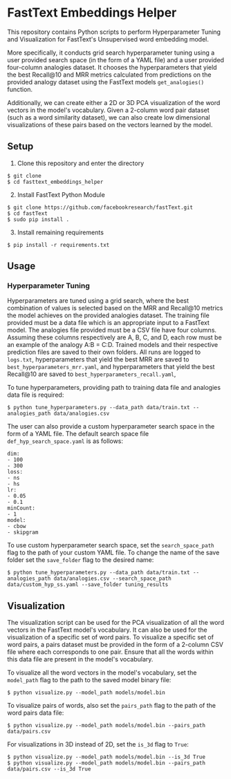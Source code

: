 # FastText Embeddings Helper
This repository contains Python scripts to perform Hyperparameter Tuning and Visualization for FastText's Unsupervised word embedding model. 

More specifically, it conducts grid search hyperparameter tuning using a user provided search space (in the form of a YAML file) and a user provided 
four-column analogies dataset. It chooses the hyperparameters that yield the best Recall@10 and MRR metrics calculated from predictions on the provided 
analogy dataset using the FastText models `get_analogies()` function. 

Additionally, we can create either a 2D or 3D PCA visualization of the word vectors in the model's vocabulary. Given a 2-column word pair dataset 
(such as a word similarity dataset), we can also create low dimensional visualizations of these pairs based on the vectors learned by the model.   

## Setup 
1. Clone this repository and enter the directory
```
$ git clone 
$ cd fasttext_embeddings_helper
```
2. Install FastText Python Module
```
$ git clone https://github.com/facebookresearch/fastText.git
$ cd fastText
$ sudo pip install .
```
3. Install remaining requirements
```
$ pip install -r requirements.txt
```

## Usage
### Hyperparameter Tuning
Hyperparameters are tuned using a grid search, where the best combination of values is selected based on the MRR and Recall@10 metrics the model achieves on 
the provided analogies dataset. The training file provided must be a data file which is an appropriate input to a FastText model. The analogies file 
provided must be a CSV file have four columns. Assuming these columns respectively are A, B, C, and D, each row must be an example of the analogy A:B = C:D. Trained models and their respective prediction files are saved to their own folders. All runs are logged to `logs.txt`, hyperparameters that yield the best MRR are saved to `best_hyperparameters_mrr.yaml`, and hyperparameters that yield the best Recall@10 are saved to `best_hyperparameters_recall.yaml`, 

To tune hyperparameters, providing path to training data file and analogies data file is required:
```
$ python tune_hyperparameters.py --data_path data/train.txt --analogies_path data/analogies.csv
```
The user can also provide a custom hyperparameter search space in the form of a YAML file. The default search space file `def_hyp_search_space.yaml` is as follows:
```
dim:
- 100
- 300
loss:
- ns
- hs
lr:
- 0.05
- 0.1
minCount:
- 1
model:
- cbow
- skipgram
```
To use custom hyperparameter search space, set the `search_space_path` flag to the path of your custom YAML file. To change the name of the save folder set the `save_folder` flag to the desired name:
```
$ python tune_hyperparameters.py --data_path data/train.txt --analogies_path data/analogies.csv --search_space_path data/custom_hyp_ss.yaml --save_folder tuning_results
```

## Visualization 
The visualization script can be used for the PCA visualization of all the word vectors in the FastText model's vocabulary. It can also be used for the visualization of a specific set of word pairs. To visualize a specific set of word pairs, a pairs dataset must be provided in the form of a 2-column CSV file where each corresponds to one pair. Ensure that all the words within this data file are present in the model's vocabulary. 

To visualize all the word vectors in the model's vocabulary, set the `model_path` flag to the path to the saved model binary file:
```
$ python visualize.py --model_path models/model.bin 
```
To visualize pairs of words, also set the `pairs_path` flag to the path of the word pairs data file:
```
$ python visualize.py --model_path models/model.bin --pairs_path data/pairs.csv 
```
For visualizations in 3D instead of 2D, set the `is_3d` flag to `True`:
```
$ python visualize.py --model_path models/model.bin --is_3d True 
$ python visualize.py --model_path models/model.bin --pairs_path data/pairs.csv --is_3d True 
```

